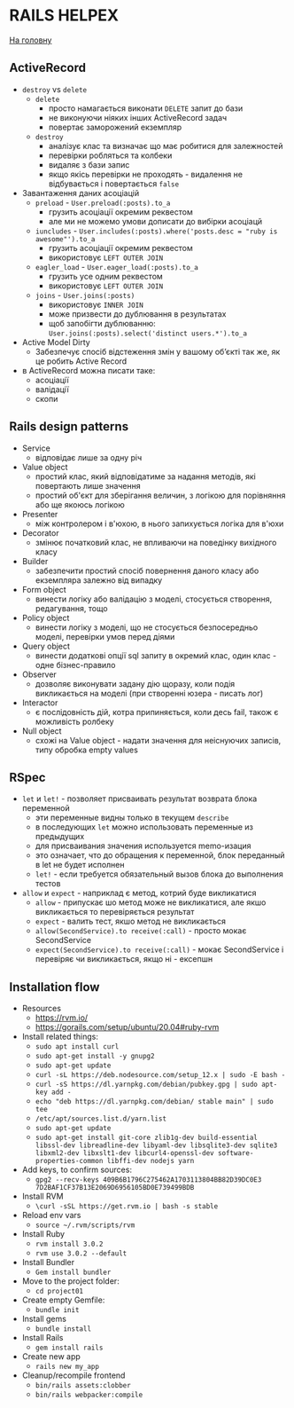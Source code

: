 # RAILS HELPEX
[На головну](../../README.md)

## ActiveRecord
* `destroy` vs `delete`
  * `delete`
    * просто намагається виконати `DELETE` запит до бази
    * не виконуючи ніяких інших ActiveRecord задач
    * повертає заморожений екземпляр
  * `destroy`
    * аналізує клас та визначає що має робитися для залежностей
    * перевірки робляться та колбеки
    * видаляє з бази запис
    * якщо якісь перевірки не проходять - видалення не відбувається і повертається `false`
* Завантаження даних асоціацій
  * `preload` - `User.preload(:posts).to_a`
    * грузить асоціації окремим реквестом
    * але ми не можемо умови дописати до вибірки асоціацй
  * `iuncludes` - `User.includes(:posts).where('posts.desc = "ruby is awesome"').to_a`
    * грузить асоціації окремим реквестом
    * використовує `LEFT OUTER JOIN`
  * `eagler_load` - `User.eager_load(:posts).to_a`
    * грузить усе одним реквестом
    * використовує `LEFT OUTER JOIN`
  * `joins` - `User.joins(:posts)`
    * використовує `INNER JOIN`
    * може призвести до дублювання в результатах
    * щоб запобігти дублюванню: `User.joins(:posts).select('distinct users.*').to_a`
* Active Model Dirty
  * Забезпечує спосіб відстеження змін у вашому об’єкті так же, як це робить Active Record
* в ActiveRecord можна писати таке:
  * асоціації
  * валідації
  * скопи

## Rails design patterns
* Service
  * відповідає лише за одну річ
* Value object
  * простий клас, який відповідатиме за надання методів, які повертають лише значення
  * простий об'єкт для зберігання величин, з логікою для порівняння або ще якоюсь логікою
* Presenter
  * між контролером і в'юхою, в нього запихується логіка для в'юхи
* Decorator
  * змінює початковий клас, не впливаючи на поведінку вихідного класу
* Builder
  * забезпечити простий спосіб повернення даного класу або екземпляра залежно від випадку
* Form object
  * винести логіку або валідацію з моделі, стосується створення, редагування, тощо
* Policy object
  * винести логіку з моделі, що не стосується безпосередньо моделі, перевірки умов перед діями
* Query object
  * винести додаткові опції sql запиту в окремий клас, один клас - одне бізнес-правило
* Observer
  * дозволяє виконувати задану дію щоразу, коли подія викликається на моделі (при створенні юзера - писать лог)
* Interactor
  * є послідовність дій, котра припиняється, коли десь fail, також є можливість ролбеку
* Null object
  * схожі на Value object - надати значення для неіснуючих записів, типу обробка empty values

## RSpec
* `let` и `let!` - позволяет присваивать результат возврата блока переменной
  * эти переменные видны только в текущем `describe`
  * в последующих `let` можно использовать переменные из предыдущих
  * для присваивания значения используется memo-изация
  * это означает, что до обращения к переменной, блок переданный в let не будет исполнен
  * `let!` - если требуется обязательный вызов блока до выполнения тестов
* `allow` и `expect` - наприклад є метод, котрий буде викликатися
  * `allow` - припускає шо метод може не викликатися, але якшо викликається то перевіряється результат
  * `expect` - валить тест, якшо метод не викликається
  * `allow(SecondService).to receive(:call)` - просто мокає SecondService
  * `expect(SecondService).to receive(:call)` - мокає SecondService і перевіряє чи викликається, якщо ні - ексепшн

## Installation flow
* Resources
  * https://rvm.io/
  * https://gorails.com/setup/ubuntu/20.04#ruby-rvm
* Install related things:
  * `sudo apt install curl` 
  * `sudo apt-get install -y gnupg2`
  * `sudo apt-get update`
  * `curl -sL https://deb.nodesource.com/setup_12.x | sudo -E bash -`
  * `curl -sS https://dl.yarnpkg.com/debian/pubkey.gpg | sudo apt-key add -`
  * `echo "deb https://dl.yarnpkg.com/debian/ stable main" | sudo tee`
  * `/etc/apt/sources.list.d/yarn.list`
  * `sudo apt-get update`
  * `sudo apt-get install git-core zlib1g-dev build-essential libssl-dev libreadline-dev libyaml-dev libsqlite3-dev sqlite3 libxml2-dev libxslt1-dev libcurl4-openssl-dev software-properties-common libffi-dev nodejs yarn`
* Add keys, to confirm sources:
  * `gpg2 --recv-keys 409B6B1796C275462A1703113804BB82D39DC0E3 7D2BAF1CF37B13E2069D6956105BD0E739499BDB`
* Install RVM
  * `\curl -sSL https://get.rvm.io | bash -s stable`
* Reload env vars
  * `source ~/.rvm/scripts/rvm`
* Install Ruby
  * `rvm install 3.0.2`
  * `rvm use 3.0.2 --default`
* Install Bundler
  * `Gem install bundler`
* Move to the project folder:
  * `cd project01`
* Create empty Gemfile:
  * `bundle init`
* Install gems
  * `bundle install`
* Install Rails
  * `gem install rails`
* Create new app
  * `rails new my_app`
* Cleanup/recompile frontend
  * `bin/rails assets:clobber`
  * `bin/rails webpacker:compile`
